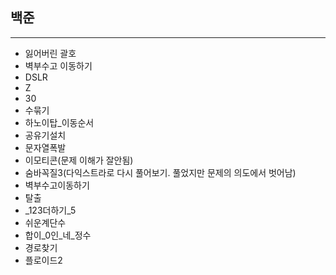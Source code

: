 ## 백준

---

-   잃어버린 괄호
-   벽부수고 이동하기
-   DSLR
-   Z
-   30
-   수묶기
-   하노이탑_이동순서
-   공유기설치 
-   문자열폭발
-   이모티콘(문제 이해가 잘안됨)
-   숨바꼭질3(다익스트라로 다시 풀어보기. 풀었지만 문제의 의도에서 벗어남)
-   벽부수고이동하기
-   탈출
-   _123더하기_5
-   쉬운계단수
-   합이_0인_네_정수
-   경로찾기
-   플로이드2